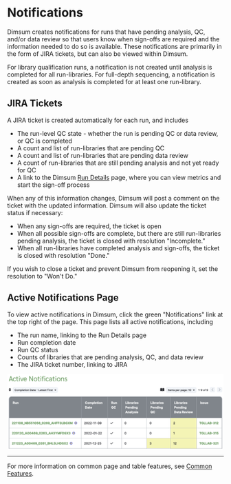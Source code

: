 # Notifications

Dimsum creates notifications for runs that have pending analysis, QC, and/or data review so that
users know when sign-offs are required and the information needed to do so is available. These
notifications are primarily in the form of JIRA tickets, but can also be viewed within Dimsum.

For library qualification runs, a notification is not created until analysis is completed for all
run-libraries. For full-depth sequencing, a notification is created as soon as analysis is completed
for at least one run-library.

## JIRA Tickets

A JIRA ticket is created automatically for each run, and includes

- The run-level QC state - whether the run is pending QC or data review, or QC is completed
- A count and list of run-libraries that are pending QC
- A count and list of run-libraries that are pending data review
- A count of run-libraries that are still pending analysis and not yet ready for QC
- A link to the Dimsum [Run Details](details.md) page, where you can view metrics and
  start the sign-off process

When any of this information changes, Dimsum will post a comment on the ticket with the updated
information. Dimsum will also update the ticket status if necessary:

- When any sign-offs are required, the ticket is open
- When all possible sign-offs are complete, but there are still run-libraries pending analysis, the
  ticket is closed with resolution "Incomplete."
- When all run-libraries have completed analysis and sign-offs, the ticket is closed with resolution
  "Done."

If you wish to close a ticket and prevent Dimsum from reopening it, set the resolution to "Won't
Do."

## Active Notifications Page

To view active notifications in Dimsum, click the green "Notifications" link at the top right of the
page. This page lists all active notifications, including

- The run name, linking to the Run Details page
- Run completion date
- Run QC status
- Counts of libraries that are pending analysis, QC, and data review
- The JIRA ticket number, linking to JIRA

![Active Notifications page](../images/active_notifications.png)

---

For more information on common page and table features, see [Common Features](features.md).

